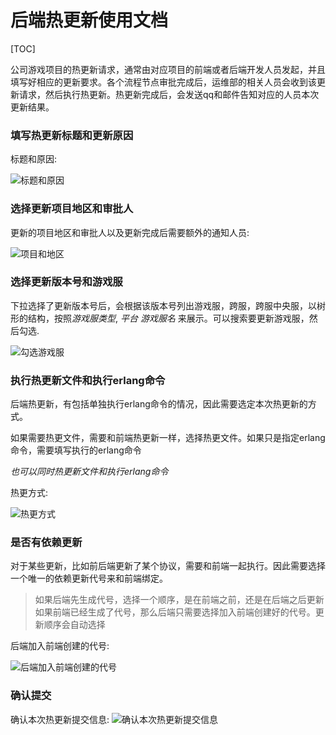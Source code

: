 后端热更新使用文档
=========================== 

[TOC]

公司游戏项目的热更新请求，通常由对应项目的前端或者后端开发人员发起，并且填写好相应的更新要求。各个流程节点审批完成后，运维部的相关人员会收到该更新请求，然后执行热更新。热更新完成后，会发送qq和邮件告知对应的人员本次更新结果。

### 填写热更新标题和更新原因

标题和原因:

![标题和原因](http://192.168.100.66/workflow_doc/hot_server_title_reason.png "标题和原因")

### 选择更新项目地区和审批人

更新的项目地区和审批人以及更新完成后需要额外的通知人员:

![项目和地区](http://192.168.100.66/workflow_doc/hot_server_project_area_approve.png "项目和地区")

### 选择更新版本号和游戏服

下拉选择了更新版本号后，会根据该版本号列出游戏服，跨服，跨服中央服，以树形的结构，按照*游戏服类型*, *平台* *游戏服名* 来展示。可以搜索要更新游戏服，然后勾选.

![勾选游戏服](http://192.168.100.66/workflow_doc/hot_server_version_game_server.png "勾选游戏服")

### 执行热更新文件和执行erlang命令

后端热更新，有包括单独执行erlang命令的情况，因此需要选定本次热更新的方式。

如果需要热更文件，需要和前端热更新一样，选择热更文件。如果只是指定erlang命令，需要填写执行的erlang命令

*也可以同时热更新文件和执行erlang命令*

热更方式:

![热更方式](http://192.168.100.66/workflow_doc/hot_server_update_type.png "热更方式")

### 是否有依赖更新

对于某些更新，比如前后端更新了某个协议，需要和前端一起执行。因此需要选择一个唯一的依赖更新代号来和前端绑定。
> 如果后端先生成代号，选择一个顺序，是在前端之前，还是在后端之后更新
> 如果前端已经生成了代号，那么后端只需要选择加入前端创建好的代号。更新顺序会自动选择

后端加入前端创建的代号:

![后端加入前端创建的代号](http://192.168.100.66/workflow_doc/hot_server_pair.png "后端加入前端创建的代号")


### 确认提交

确认本次热更新提交信息:
![确认本次热更新提交信息](http://192.168.100.66/workflow_doc/hot_server_confirm.png "确认本次热更新提交信息")
